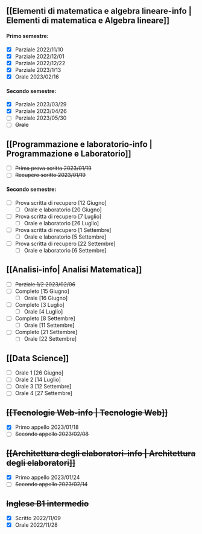 ## [[Elementi di matematica e algebra lineare-info | Elementi di matematica e Algebra lineare]]
#### Primo semestre:
- [x] Parziale 2022/11/10 
- [x] Parziale 2022/12/01
- [x] Parziale 2022/12/22
- [x] Parziale 2023/1/13
- [x] Orale 2023/02/16
#### Secondo semestre:
- [x] Parziale 2023/03/29
- [x] Parziale 2023/04/26
- [ ] Parziale 2023/05/30
- [ ] ~~Orale~~
## [[Programmazione e laboratorio-info | Programmazione e Laboratorio]]
- [ ] ~~Prima prova scritta 2023/01/19~~
- [ ] ~~Recupero scritto 2023/01/19~~ 
#### Secondo semestre: 
- [ ] Prova scritta di recupero [12 Giugno]
	- [ ] Orale e laboratorio [20 Giugno]
- [ ] Prova scritta di recupero [7 Luglio]
	- [ ] Orale e laboratorio [26 Luglio]
- [ ] Prova scritta di recupero [1 Settembre]
	- [ ] Orale e laboratorio [5 Settembre]
- [ ] Prova scritta di recupero [22 Settembre]
	- [ ] Orale e laboratorio [6 Settembre]

## [[Analisi-info| Analisi Matematica]]
- [ ] ~~Parziale 1/2 2023/02/06~~
- [ ] Completo [15 Giugno]
	- [ ] Orale [16 Giugno]
- [ ] Completo [3 Luglio]
	- [ ] Orale [4 Luglio]
- [ ] Completo [8 Settembre]
	- [ ] Orale [11 Settembre]
- [ ] Completo [21 Settembre]
	- [ ] Orale [22 Settembre]

##  [[Data Science]]
- [ ] Orale 1 [26 Giugno]
- [ ] Orale 2 [14 Luglio]
- [ ] Orale 3 [12 Settembre]
- [ ] Orale 4 [27 Settembre]

##  ~~[[Tecnologie Web-info | Tecnologie Web]]~~
- [x] Primo appello 2023/01/18
- [ ] ~~Secondo appello 2023/02/08~~

## ~~[[Architettura degli elaboratori-info | Architettura degli elaboratori]]~~
- [x] Primo appello 2023/01/24
- [ ] ~~Secondo appello 2023/02/14~~
## ~~Inglese B1 intermedio~~
- [x] Scritto 2022/11/09
- [x] Orale 2022/11/28